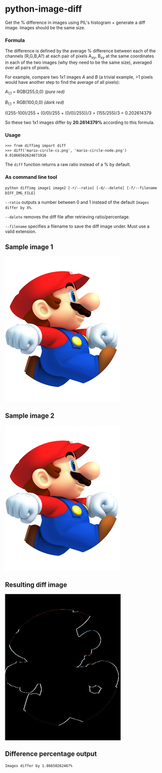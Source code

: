 # python-image-diff
Get the % difference in images using PIL's histogram + generate a diff image. Images should be the same size.

### Formula 



The difference is defined by the average % difference between each of the channels (R,G,B,A?) at each pair of pixels A<sub>xy</sub>, B<sub>xy</sub> at the same coordinates in each of the two images (why they need to be the same size), averaged over all pairs of pixels. 

For example, compare two 1x1 images _A_ and _B_ (a trivial example, >1 pixels would have another step to find the average of all pixels):

_A_<sub>1,1</sub> = RGB(255,0,0) _(pure red)_

_B_<sub>1,1</sub> = RGB(100,0,0) _(dark red)_

((255-100)/255 + (0/0)/255 + (0/0)/255))/3 = (155/255)/3 = 0.202614379

So these two 1x1 images differ by __20.2614379%__ according to this formula.


### Usage

```
>>> from diffimg import diff
>>> diff('mario-circle-cs.png', 'mario-circle-node.png')
0.01866502624671916
```
The `diff` function returns a raw ratio instead of a % by default.

### As command line tool

`python diffimg image1 image2 [-r/--ratio] [-d/--delete] [-f/--filename DIFF_IMG_FILE]`

`--ratio` outputs a number between 0 and 1 instead of the default `Images differ by X%`.

`--delete` removes the diff file after retrieving ratio/percentage.

`--filename` specifies a filename to save the diff image under. Must use a valid extension.


## Sample image 1
![Alt text](/mario-circle-cs.png "Image 1")

## Sample image 2
![Alt text](/mario-circle-node.png "Image 2")

## Resulting diff image
![Alt text](/diff_img.jpg "Difference Image")

## Difference percentage output
`Images differ by 1.86650262467%`
